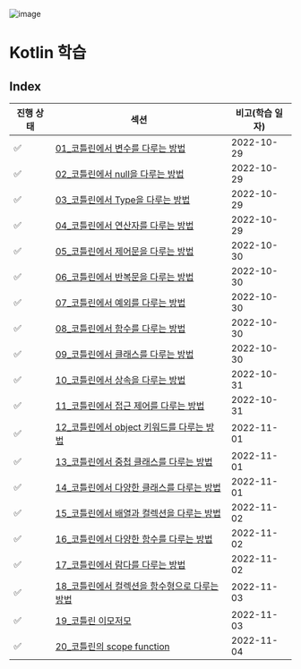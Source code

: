 ![image](https://user-images.githubusercontent.com/93081720/196045884-9e34f328-8c81-41f4-936c-89c5e1ae5a76.png)

# Kotlin 학습

## Index

| 진행 상태          | 섹션                                                         | 비고(학습 일자) |
| ------------------ | ------------------------------------------------------------ | --------------- |
| :white_check_mark: | [01_코틀린에서 변수를 다루는 방법](https://github.com/siwon-park/BackEnd_Study/blob/master/Kotlin_Study/01_Kotlin_variable.md) | 2022-10-29      |
| :white_check_mark: | [02_코틀린에서 null을 다루는 방법](https://github.com/siwon-park/BackEnd_Study/blob/master/Kotlin_Study/02_Kotlin_null.md) | 2022-10-29      |
| :white_check_mark: | [03_코틀린에서 Type을 다루는 방법](https://github.com/siwon-park/BackEnd_Study/blob/master/Kotlin_Study/03_Kotlin_Type.md) | 2022-10-29      |
| :white_check_mark: | [04_코틀린에서 연산자를 다루는 방법](https://github.com/siwon-park/BackEnd_Study/blob/master/Kotlin_Study/04_Kotlin_Operator.md) | 2022-10-29      |
| :white_check_mark: | [05_코틀린에서 제어문을 다루는 방법](https://github.com/siwon-park/BackEnd_Study/blob/master/Kotlin_Study/05_Kotlin_Condition.md) | 2022-10-30      |
| :white_check_mark: | [06_코틀린에서 반복문을 다루는 방법](https://github.com/siwon-park/BackEnd_Study/blob/master/Kotlin_Study/06_Kotlin_Iter.md) | 2022-10-30      |
| :white_check_mark: | [07_코틀린에서 예외를 다루는 방법](https://github.com/siwon-park/BackEnd_Study/blob/master/Kotlin_Study/07_Kotlin_Exception.md) | 2022-10-30      |
| :white_check_mark: | [08_코틀린에서 함수를 다루는 방법](https://github.com/siwon-park/BackEnd_Study/blob/master/Kotlin_Study/08_Kotlin_Function.md) | 2022-10-30      |
| :white_check_mark: | [09_코틀린에서 클래스를 다루는 방법](https://github.com/siwon-park/BackEnd_Study/blob/master/Kotlin_Study/09_Kotlin_Class.md) | 2022-10-30      |
| :white_check_mark: | [10_코틀린에서 상속을 다루는 방법](https://github.com/siwon-park/BackEnd_Study/blob/master/Kotlin_Study/10_Kotlin_Inheritence.md) | 2022-10-31      |
| :white_check_mark: | [11_코틀린에서 접근 제어를 다루는 방법](https://github.com/siwon-park/BackEnd_Study/blob/master/Kotlin_Study/11_Kotlin_VisibilityModifier.md) | 2022-10-31      |
| :white_check_mark: | [12_코틀린에서 object 키워드를 다루는 방법](https://github.com/siwon-park/BackEnd_Study/blob/master/Kotlin_Study/12_Kotlin_Object_Keyword.md) | 2022-11-01      |
| :white_check_mark: | [13_코틀린에서 중첩 클래스를 다루는 방법](https://github.com/siwon-park/BackEnd_Study/blob/master/Kotlin_Study/13_Kotlin_InnerClass.md) | 2022-11-01      |
| :white_check_mark: | [14_코틀린에서 다양한 클래스를 다루는 방법](https://github.com/siwon-park/BackEnd_Study/blob/master/Kotlin_Study/14_Kotlin_Various_Classes.md) | 2022-11-01      |
| :white_check_mark: | [15_코틀린에서 배열과 컬렉션을 다루는 방법](https://github.com/siwon-park/BackEnd_Study/blob/master/Kotlin_Study/15_Kotlin_Collections.md) | 2022-11-02      |
| :white_check_mark: | [16_코틀린에서 다양한 함수를 다루는 방법](https://github.com/siwon-park/BackEnd_Study/blob/master/Kotlin_Study/16_Kotlin_ManyFunctions.md) | 2022-11-02      |
| :white_check_mark: | [17_코틀린에서 람다를 다루는 방법](https://github.com/siwon-park/BackEnd_Study/blob/master/Kotlin_Study/17_Kotlin_Lamda.md) | 2022-11-02      |
| :white_check_mark: | [18_코틀린에서 컬렉션을 함수형으로 다루는 방법](https://github.com/siwon-park/BackEnd_Study/blob/master/Kotlin_Study/18_Kotlin_Collection_as_Function.md) | 2022-11-03      |
| :white_check_mark: | [19_코틀린 이모저모](https://github.com/siwon-park/BackEnd_Study/blob/master/Kotlin_Study/19_Kotlin_ETC.md) | 2022-11-03      |
| :white_check_mark: | [20_코틀린의 scope function](https://github.com/siwon-park/BackEnd_Study/blob/master/Kotlin_Study/20_Kotlin_Scope_Function.md) | 2022-11-04      |

